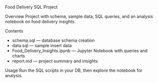 Food Delivery SQL Project

Overview
Project with schema, sample data, SQL queries, and an analysis notebook on food delivery insights.

Contents
- schema.sql — database schema creation
- data.sql — sample insert data
- Food_Delivery_Insights.ipynb — Jupyter Notebook with queries and charts
- report.md — project summary and insights

Usage
Run the SQL scripts in your DB, then explore the notebook for analysis.
